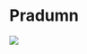 # Pradumn

![](https://scontent.fpat2-1.fna.fbcdn.net/v/t1.0-9/72781120_2307384872703843_3077562960592240640_o.jpg?_nc_cat=111&_nc_sid=09cbfe&_nc_ohc=5NlugIE9Z7IAX96Skca&_nc_ht=scontent.fpat2-1.fna&oh=ade374449bf0582150596103ec31205d&oe=5F97E0E2)